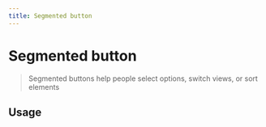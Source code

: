 ```yaml
---
title: Segmented button
---
```


# Segmented button

> Segmented buttons help people select options, switch views, or sort elements

## Usage

<usage name="segmented-button"></usage>
